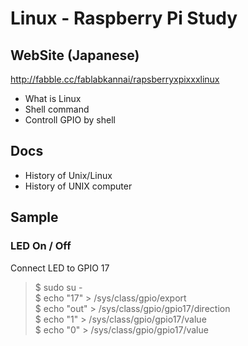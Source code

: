 # Linux - Raspberry Pi Study

## WebSite (Japanese)
http://fabble.cc/fablabkannai/rapsberryxpixxxlinux <br/>

- What is Linux
- Shell command
- Controll GPIO by shell

## Docs
- History of Unix/Linux
- History of UNIX computer

## Sample

### LED On / Off
Connect LED to GPIO 17 <br/>
> $ sudo su - <br/>
$ echo "17" > /sys/class/gpio/export <br/>
$ echo "out" > /sys/class/gpio/gpio17/direction <br/>
$ echo "1" > /sys/class/gpio/gpio17/value <br/>
$ echo "0" > /sys/class/gpio/gpio17/value <br/>
